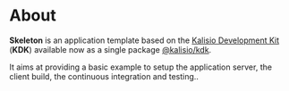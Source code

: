 # About

**Skeleton** is an application template based on the [Kalisio Development Kit](https://kalisio.github.io/kdk/) (**KDK**) available now as a single package [@kalisio/kdk](https://www.npmjs.com/package/@kalisio/kdk).

It aims at providing a basic example to setup the application server, the client build, the continuous integration and testing..

